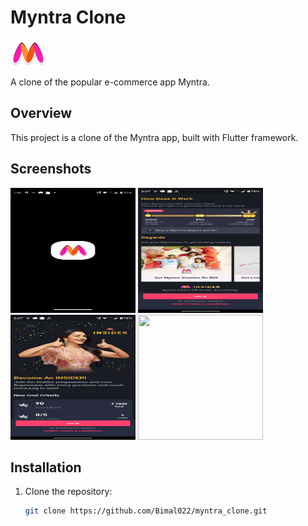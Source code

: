 # Myntra Clone

![Myntra Clone Logo](assets/myntraLogo.png)

A clone of the popular e-commerce app Myntra.

## Overview

This project is a clone of the Myntra app, built with Flutter framework.

## Screenshots
<img src="assets/ScreenShots/myntraDemo.gif" width="200" height="200">
<img src="assets/ScreenShots/ss1.jpg" width="200" height="200">
<img src="assets/ScreenShots/ss2.jpg" width="200" height="200">
<img src="assets/ScreenShots/ss3.jpg.jpg" width="200" height="200">

## Installation

1. Clone the repository:

   ```bash
   git clone https://github.com/Bimal022/myntra_clone.git
